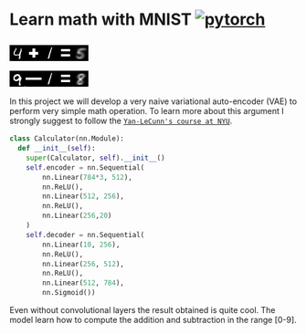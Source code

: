 # Learn math with MNIST  <a href="https://pytorch.org/" target="_blank"> <img src="https://www.vectorlogo.zone/logos/pytorch/pytorch-icon.svg" alt="pytorch" width="40" height="40"/> </a>  </p>


  ![alt text](https://github.com/MarcoChain/LearnMathWithMNIST/blob/main/images/plus.png?raw=true)

  ![alt text](https://github.com/MarcoChain/LearnMathWithMNIST/blob/main/images/minus.png?raw=true)


In this project we will develop a very naive variational auto-encoder (VAE) to perform very simple math operation. To learn more about this argument I strongly suggest to follow the  [`Yan-LeCunn's course at NYU`](https://www.youtube.com/watch?v=fs0wacmh_mI).


```python
class Calculator(nn.Module):
  def __init__(self):
    super(Calculator, self).__init__()
    self.encoder = nn.Sequential(
        nn.Linear(784*3, 512),
        nn.ReLU(),
        nn.Linear(512, 256),
        nn.ReLU(),
        nn.Linear(256,20)
    )
    self.decoder = nn.Sequential(
        nn.Linear(10, 256),
        nn.ReLU(),
        nn.Linear(256, 512),
        nn.ReLU(),
        nn.Linear(512, 784),
        nn.Sigmoid())
```

Even without convolutional layers the result obtained is quite cool. The model learn how to compute the addition and subtraction in the range [0-9]. 
